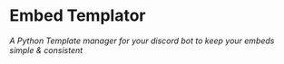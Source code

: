 # Embed Templator
*A Python Template manager for your discord bot to keep your embeds simple & consistent*

